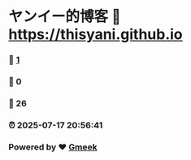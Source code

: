 # ヤンイー的博客 :link: https://thisyani.github.io 
### :page_facing_up: [1](https://thisyani.github.io/tag.html) 
### :speech_balloon: 0 
### :hibiscus: 26 
### :alarm_clock: 2025-07-17 20:56:41 
### Powered by :heart: [Gmeek](https://github.com/Meekdai/Gmeek)
